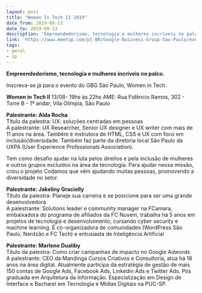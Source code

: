 ```yaml
---
layout: post
title: "Woman In Tech II 2019"
date_from: 2019-08-13
date_to: 2019-08-13
description: 'Empreendedorismo, tecnologia e mulheres incríveis no palco.'
link: 'https://www.meetup.com/pt-BR/Google-Business-Group-Sao-Paulo/events/263573454'
tags:
- geral
- sp
---
```


**Empreendedorismo, tecnologia e mulheres incríveis no palco.**

Inscreva-se já para o evento do GBG São Paulo, Women in Tech.

**Women in Tech II**
13/08- 19hs às 22hs
AME: Rua Fidêncio Ramos, 302 - Torre B - 1º andar, Vila Olímpia, São Paulo

**Palestrante: Alda Rocha**  
Título da palestra: UX: soluções centradas em pessoas  
A palestrante: UX Researcher, Senior UX designer e UX writer com mais de 11 anos na área. Também é instrutora de HTML, CSS e UX com foco em inclusão/diversidade. Também faz parte da diretoria local São Paulo da UXPA (User Experience Professionals Association).

Tem como desafio ajudar na luta pelos direitos e pela inclusão de mulheres e outros grupos excluídos na área da tecnologia. Para ajudar nessa missão, criou o projeto Codamos que vêm ajudando muitas pessoas, promovendo a diversidade no setor.

**Palestrante: Jakeliny Gracielly**  
Título da palestra: Planeje sua carreira e se posicione para ser uma grande desenvolvedora  
A palestrante: Solutions leader e community manager na FCamara, embaixadora do programa de afiliados da FC Nuvem, trabalha há 5 anos em projetos de tecnologia e desenvolvimento, cursando cyber security e machine learning. É co-organizadora de comunidades (WordPress São Paulo, Nerdzão e FC Tech) e entusiasta de Inteligência Artificial

**Palestrante: Marlene Dualiby**  
Título da palestra: Como criar campanhas de impacto no Google Adwords  
A palestrante: CEO da Mandinga Cursos Criativos e Consultoria, atua há 18 anos na área digital.
Atualmente participa da estratégia de gestão de mais 150 contas de Google Ads, Facebook Ads, Linkedin Ads e Twitter Ads.
Pós graduada em Arquitetura da Informação. Especialização em Design de Interface e Bacharel em Tecnologia e Mídias Digitais na PUC-SP.
